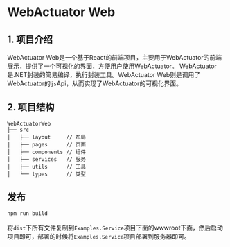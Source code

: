 # WebActuator Web

## 1. 项目介绍

   WebActuator Web是一个基于React的前端项目，主要用于WebActuator的前端展示，提供了一个可视化的界面，方便用户使用WebActuator。
   WebActuator 是.NET封装的简易编译，执行封装工具。WebActuator Web则是调用了WebActuator的`js`Api，从而实现了WebActuator的可视化界面。


## 2. 项目结构

```
WebActuatorWeb
├── src
│   ├── layout     // 布局
│   ├── pages      // 页面
│   ├── components // 组件
│   ├── services   // 服务
│   ├── utils      // 工具
│   └── types      // 类型
```

## 发布

```bash
npm run build
```

将`dist`下所有文件复制到`Examples.Service`项目下面的wwwroot下面，然后启动项目即可，部署的时候将`Examples.Service`项目部署到服务器即可。

